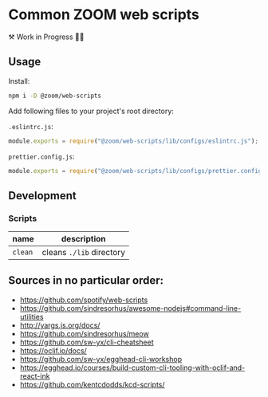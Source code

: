 # Common ZOOM web scripts

⚒ Work in Progress 👷‍♂️

## Usage

Install:

```sh
npm i -D @zoom/web-scripts
```

Add following files to your project's root directory:

`.eslintrc.js`:

```js
module.exports = require("@zoom/web-scripts/lib/configs/eslintrc.js");
```

`prettier.config.js`:

```js
module.exports = require("@zoom/web-scripts/lib/configs/prettier.config.js");
```

## Development

### Scripts

| name    | description              |
| ------- | ------------------------ |
| `clean` | cleans `./lib` directory |

## Sources in no particular order:

- https://github.com/spotify/web-scripts
- https://github.com/sindresorhus/awesome-nodejs#command-line-utilities
- http://yargs.js.org/docs/
- https://github.com/sindresorhus/meow
- https://github.com/sw-yx/cli-cheatsheet
- https://oclif.io/docs/
- https://github.com/sw-yx/egghead-cli-workshop
- https://egghead.io/courses/build-custom-cli-tooling-with-oclif-and-react-ink
- https://github.com/kentcdodds/kcd-scripts/
